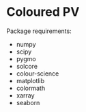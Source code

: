# Coloured PV

Package requirements:
- numpy
- scipy
- pygmo
- solcore
- colour-science
- matplotlib
- colormath
- xarray
- seaborn